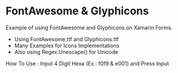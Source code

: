 # FontAwesome & Glyphicons

Example of using FontAwesome and Glyphicons on Xamarin Forms.

 - Using FontAwesome.ttf and Glyphicons.ttf
 - Many Examples for Icons Implementations
 - Also using Regex.Unescape(<string>) for Unicode

How To Use : Input 4 Digit Hexa (Ex : f0f9 & e001) and Press Input